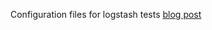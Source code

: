 Configuration files for logstash tests [blog post](http://jaszczurowski.com/how-and-why-to-analyse-nginx-log-with-logstash-elasticsearch-and-kibana-ubuntu-16-04/)
